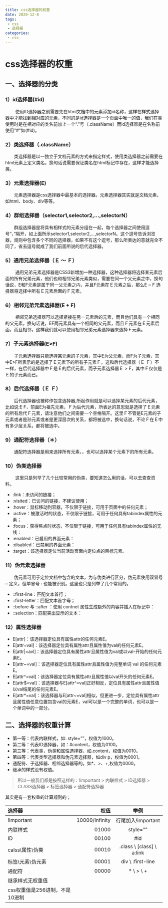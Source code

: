 ```yaml
---
title: css选择器的权重
date: 2020-12-8
tags:
 - css
 - 选择器
categories: 
 - css
---
```


# css选择器的权重

## 一、选择器的分类

###  **1）id选择器(#id)**

&emsp;&emsp; 使用ID选择器之前需要先在html文档中的元素添加id名称，这样在样式选择器中才能找到相对应的元素，不同的是id选择器是一个页面中唯一的值，我们在类使用时是在相对应的类名前加上一个“.”号（.className）而id选择器是在名称前使用"#"如(#id)。

### **2）类选择器（.className）**
&emsp;&emsp;类选择器是以一独立于文档元素的方式来指定样式，使用类选择器之前需要在html元素上定义类名，换句话说需要保证类名在html标记中存在，这样才能选择类。

###    **3）元素选择器(E)**
&emsp;&emsp;元素选择器是css选择器中最基本的选择器。元素选择器其实就是文档元素，如html、body、div等等。

###     **4）群组选择器（selector1,selector2,...,selectorN）**
&emsp;&emsp;群组选择器是将具有相样式的元素分组在一起，每个选择器之间使用逗号“，”隔开，如上面所示selector1,selector2,...,selectorN。这个逗号告诉浏览器，规则中包含多个不同的选择器，如果不有这个逗号，那么所表达的意就完全不同了，省去逗号就成了我们前面所说的后代选择器。

### 5）**通用兄弟选择器（Ｅ 〜 Ｆ）**
&emsp;&emsp; 通用兄弟元素选择器是CSS3新增加一种选择器，这种选择器将选择某元素后面的所有兄弟元素，他们也和相邻兄弟元素类似，需要在同一个父元素之中，换句话说，E和F元素是属于同一父元素之内，并且F元素在Ｅ元素之后，那么E ~ F 选择器将选择中所有Ｅ元素后面的Ｆ元素。

### **6）相邻兄弟元素选择器(E + F)**
&emsp;&emsp;  相邻兄弟选择器可以选择紧接在另一元素后的元素，而且他们具有一个相同的父元素，换句话说，EF两元素具有一个相同的父元素，而且Ｆ元素在Ｅ元素后面，而且相邻，这样我们就可以使用相邻兄弟元素选择器来选择Ｆ元素。

### **7）子元素选择器(E>F)**
&emsp;&emsp;子元素选择器只能选择某元素的子元素，其中E为父元素，而F为子元素，其中E>F所表示的是选择了Ｅ元素下的所有子元素Ｆ。这和后代选择器（Ｅ Ｆ）不一样，在后代选择器中Ｆ是Ｅ的后代元素，而子元素选择器Ｅ > F，其中Ｆ仅仅是Ｅ的子元素而已。

### **8）后代选择器（Ｅ Ｆ）**
&emsp;&emsp;后代选择器也被称作包含选择器,所起作用就是可以选择某元素的后代元素，比如说:E F，前面E为祖先元素，Ｆ为后代元素，所表达的意思就是选择了Ｅ元素的所有后代Ｆ元素，请注意他们之间需要一个空格隔开。这里Ｆ不管是E元素的子元素或者是孙元素或者是更深层次的关系，都将被选中，换句话说，不论Ｆ在Ｅ中有多少层关系，都将被选中。

### **9）通配符选择器（＊）**
&emsp;&emsp;通配符选择器是用来选择所有元素，，也可以选择某个元素下的所有元素。

### **10）伪类选择器**
&emsp;&emsp; 这里只是列举了几个比较常用的伪类，要知道怎么用的话，可以去查查资料。
* :link：未访问的链接；
* :visited：已访问的链接，不建议使用；
* :hover：鼠标移动到容器，不仅限于链接，可用于页面中的任何元素；
* :active：被激活时的状态，不仅限于链接，可用于任何具有tabindex属性的元素；
* :focus：获得焦点时状态，不仅限于链接，可用于任何具有tabindex属性的无线：
* :enabled：已启用的界面元素：
* :disabled：已禁用的界面元素：
* :target：该选择器定位当前活动页面内定位点的目标元素。

### **11）伪元素选择器**
 &emsp;&emsp;伪元素可用于定位文档中包含的文本，为与伪类进行区分，伪元素使用双冒号 :: 定义，但单冒号 : 也能被识别。这里也只是列举了几个常用的。
* ::first-line：匹配文本首行；
* ::first-letter：匹配文本首字母；
* ::before 与 ::after ：使用 contnet 属性生成额外的内容并插入在标记中：
* ::selection：匹配突出显示的文本：

### **12）属性选择器**
* E[attr]：该选择器定位具有属性attr的任何元素E。
* E[attr=val]：该选择器定位具有属性attr且属性值为val的任何元素E。
* E[attr|=avl]：该选择器定位具有属性attr且属性值为val或以val-开始的任何元素E。
* E[attr~=val]：该选择器定位具有属性attr且属性值为完整单词 val 的任何元素E。
* E[attr^=val]：该选择器定位具有属性attr且属性值以val开头的任何元素E。
* E[attr$=val]：该选择器与E[attr^=val]正好相反，定位具有属性attr且属性值以val结尾的任何元素E。
* E[attr*=val]：该选择器与E[attr~=val]相似，但更进一步，定位具有属性attr且属性值任意位置包含val的元素E，val可以是一个完整的单词，也可以是一个单词中的一部分。

 

## 二、选择器的权重计算

* 第一等：代表内联样式，如: style=””，权值为1000。
* 第二等：代表ID选择器，如：#content，权值为0100。
* 第三等：代表类，伪类和属性选择器，如.content，权值为0010。
* 第四等：代表类型选择器和伪元素选择器，如div p，权值为0001。
* 通配符、子选择器、相邻选择器等的。如*、>、+,权值为0000。
* 继承的样式没有权值。

> 所以一般我们都是按照这样的：!important > 内联样式 > ID选择器 > CLASS选择器 > 标签选择器 > 通配符选择器

其实是有一套权重的计算规则的；

| 选择器 | 权值 | 举例 |
| :-----| ----: | :----: | 
| !important | 10000/Infinity |行尾加入!important|
| 内联样式 | 01000 |style=""|
| ID | 00100 |#id|
| calss\属性\伪类 | 00010 |.class \ [class] \ a:link|
| 标签\元素\伪元素 | 00001 |div \ :first-line|
| 通配符 | 00000 |* \ > \ +|
| 继承样式无权重值|  ||
| css权重值是256进制，不是10进制 |  ||

